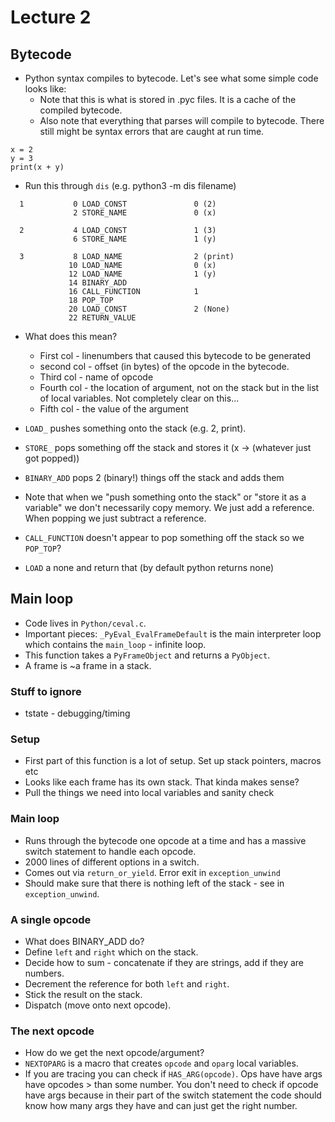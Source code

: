 # Lecture 2

## Bytecode
* Python syntax compiles to bytecode. Let's see what some simple code looks like:
    * Note that this is what is stored in .pyc files. It is a cache of the compiled bytecode.
    * Also note that everything that parses will compile to bytecode. There still might be syntax errors that are caught at run time.
```
x = 2
y = 3
print(x + y)
```
* Run this through `dis` (e.g. python3 -m dis filename)
```
  1           0 LOAD_CONST               0 (2)
              2 STORE_NAME               0 (x)

  2           4 LOAD_CONST               1 (3)
              6 STORE_NAME               1 (y)

  3           8 LOAD_NAME                2 (print)
             10 LOAD_NAME                0 (x)
             12 LOAD_NAME                1 (y)
             14 BINARY_ADD
             16 CALL_FUNCTION            1
             18 POP_TOP
             20 LOAD_CONST               2 (None)
             22 RETURN_VALUE
```
* What does this mean?
    * First col - linenumbers that caused this bytecode to be generated
    * second col - offset (in bytes) of the opcode in the bytecode.
    * Third col - name of opcode
    * Fourth col - the location of argument, not on the stack but in the list of local variables. Not completely clear on this...
    * Fifth col - the value of the argument

* `LOAD_` pushes something onto the stack (e.g. 2, print).
* `STORE_` pops something off the stack and stores it (x -> (whatever just got popped))
* `BINARY_ADD` pops 2 (binary!) things off the stack and adds them
* Note that when we "push something onto the stack" or "store it as a variable" we don't necessarily copy memory. We just add a reference. When popping we just subtract a reference.
* `CALL_FUNCTION` doesn't appear to pop something off the stack so we `POP_TOP`?
* `LOAD` a none and return that (by default python returns none)


## Main loop
* Code lives in `Python/ceval.c`.
* Important pieces: `_PyEval_EvalFrameDefault` is the main interpreter loop which contains the `main_loop` - infinite loop.
* This function takes a `PyFrameObject` and returns a `PyObject`.
* A frame is ~a frame in a stack.

### Stuff to ignore
* tstate - debugging/timing

### Setup
* First part of this function is a lot of setup. Set up stack pointers, macros etc
* Looks like each frame has its own stack. That kinda makes sense?
* Pull the things we need into local variables and sanity check

### Main loop
* Runs through the bytecode one opcode at a time and has a massive switch statement to handle each opcode.
* 2000 lines of different options in a switch.
* Comes out via `return_or_yield`. Error exit in `exception_unwind`
* Should make sure that there is nothing left of the stack - see in `exception_unwind`.

### A single opcode
* What does BINARY_ADD do?
* Define `left` and `right` which on the stack.
* Decide how to sum - concatenate if they are strings, add if they are numbers.
* Decrement the reference for both `left` and `right`.
* Stick the result on the stack.
* Dispatch (move onto next opcode).

### The next opcode
* How do we get the next opcode/argument?
* `NEXTOPARG` is a macro that creates `opcode` and `oparg` local variables.
* If you are tracing you can check if `HAS_ARG(opcode)`. Ops have have args have opcodes > than some number. You don't need to check if opcode have args because in their part of the switch statement the code should know how many args they have and can just get the right number.
